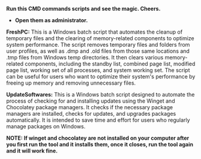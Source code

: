 **Run this CMD commands scripts and see the magic. Cheers.**


* **Open them as administrator.**



**FreshPC:** This is a Windows batch script that automates the cleanup of temporary files and the clearing of memory-related components to optimize system performance. The script removes temporary files and folders from user profiles, as well as .dmp and .old files from those same locations and .tmp files from Windows temp directories. It then clears various memory-related components, including the standby list, combined page list, modified page list, working set of all processes, and system working set. The script can be useful for users who want to optimize their system's performance by freeing up memory and removing unnecessary files.



**UpdateSoftwares:** This is a Windows batch script designed to automate the process of checking for and installing updates using the Winget and Chocolatey package managers. It checks if the necessary package managers are installed, checks for updates, and upgrades packages automatically. It is intended to save time and effort for users who regularly manage packages on Windows.

**NOTE: If winget and chocolatey are not installed on your computer after you first run the tool and it installs them, once it closes, run the tool again and it will work fine.**
